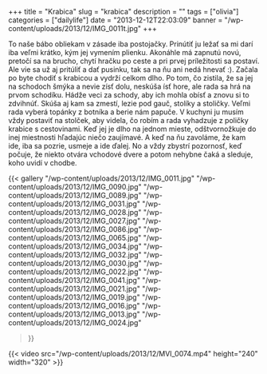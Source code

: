+++
title = "Krabica"
slug = "krabica"
description = ""
tags = ["olivia"]
categories = ["dailylife"]
date = "2013-12-12T22:03:09"
banner = "/wp-content/uploads/2013/12/IMG_0011t.jpg"
+++

To naše bábo obliekam v zásade iba postojačky. Prinútiť ju ležať sa mi darí iba veľmi krátko, kým jej vymením plienku. Akonáhle má zapnutú novú,
pretočí sa na brucho, chytí hračku po ceste a pri prvej príležitosti sa postaví. Ale vie sa už aj
pritúliť a dať pusinku, tak sa na ňu ani nedá hnevať :). Začala po byte chodiť s krabicou a vydrží
celkom dlho. Po tom, čo zistila, že sa jej na schodoch šmýka a nevie zísť dolu, neskúša ísť hore,
ale rada sa hrá na prvom schodíku. Hádže veci za schody, aby ich mohla obísť a znovu si to
zdvihnúť. Skúša aj kam sa zmestí, lezie pod gauč, stolíky a stoličky. Veľmi rada vyberá topánky z
botníka a berie nám papuče. V kuchyni ju musím vždy postaviť na stolček, aby videla, čo robím a
rada vyhadzuje z poličky krabice s cestovinami. Keď jej je dlho na jednom mieste, odštvornožkuje do
inej miestnosti hľadajúc niečo zaujímavé. A keď na ňu zavoláme, že kam ide, iba sa pozrie, usmeje a
ide ďalej. No a vždy zbystrí pozornosť, keď počuje, že niekto otvára vchodové dvere a potom nehybne
čaká a sleduje, koho uvidí v chodbe.

{{< gallery
    "/wp-content/uploads/2013/12/IMG_0011.jpg"
    "/wp-content/uploads/2013/12/IMG_0090.jpg"
    "/wp-content/uploads/2013/12/IMG_0089.jpg"
    "/wp-content/uploads/2013/12/IMG_0031.jpg"
    "/wp-content/uploads/2013/12/IMG_0028.jpg"
    "/wp-content/uploads/2013/12/IMG_0027.jpg"
    "/wp-content/uploads/2013/12/IMG_0086.jpg"
    "/wp-content/uploads/2013/12/IMG_0065.jpg"
    "/wp-content/uploads/2013/12/IMG_0034.jpg"
    "/wp-content/uploads/2013/12/IMG_0032.jpg"
    "/wp-content/uploads/2013/12/IMG_0030.jpg"
    "/wp-content/uploads/2013/12/IMG_0022.jpg"
    "/wp-content/uploads/2013/12/IMG_0041.jpg"
    "/wp-content/uploads/2013/12/IMG_0021.jpg"
    "/wp-content/uploads/2013/12/IMG_0019.jpg"
    "/wp-content/uploads/2013/12/IMG_0016.jpg"
    "/wp-content/uploads/2013/12/IMG_0013.jpg"
    "/wp-content/uploads/2013/12/IMG_0024.jpg"
>}}


{{< video src="/wp-content/uploads/2013/12/MVI_0074.mp4" height="240" width="320" >}}

